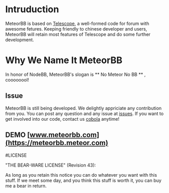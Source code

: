 # Intruduction
MeteorBB is based on [Telescope](https://github.com/TelescopeJS/Telescope), a well-formed code for forum with awesome fetures. Keeping friendly to chinese developer and users, MeteorBB will retain most features of Telescope and do some further development.


# Why We Name It MeteorBB

In honor of NodeBB, MeteorBB's slogan is ** No Meteor No BB ** , coooooool!


## Issue

MeteorBB is still being developed. We delightly appriciate any contribution from you. You can post any question and any issue at [issues](https://github.com/cobola/meteorbb/issues). If you want to get involved into our code, contact us [cobola](cobola@gmail.com) anytime!




## DEMO [www.meteorbb.com](https://meteorbb.meteor.com)





#LICENSE

"THE BEAR-WARE LICENSE" (Revision 43):

As long as you retain this notice you can do whatever you want with this stuff. If we meet some day, and you think this stuff is worth it, you can buy me a bear in return.
